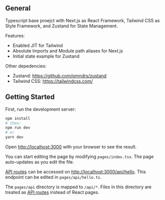 ## General
Typescript base proejct with Next.js as React Framework, Tailwind CSS as Style Framework, and Zustand for State Management.

Features:
 - Enabled JIT for Tailwind
 - Absolute Imports and Module path aliases for Next.js
 - Initial state example for Zustand

Other depedencies:
  - Zustand: https://github.com/pmndrs/zustand
  - Tailwind CSS: https://tailwindcss.com/


## Getting Started

First, run the development server:

```bash
npm install
# then:
npm run dev
# or
yarn dev
```

Open [http://localhost:3000](http://localhost:3000) with your browser to see the result.

You can start editing the page by modifying `pages/index.tsx`. The page auto-updates as you edit the file.

[API routes](https://nextjs.org/docs/api-routes/introduction) can be accessed on [http://localhost:3000/api/hello](http://localhost:3000/api/hello). This endpoint can be edited in `pages/api/hello.ts`.

The `pages/api` directory is mapped to `/api/*`. Files in this directory are treated as [API routes](https://nextjs.org/docs/api-routes/introduction) instead of React pages.
